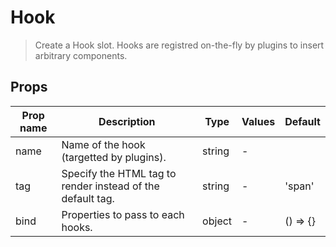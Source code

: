 # Hook

> Create a Hook slot. Hooks are registred on-the-fly by plugins to insert arbitrary components.

## Props

| Prop name | Description                                                | Type   | Values | Default  |
| --------- | ---------------------------------------------------------- | ------ | ------ | -------- |
| name      | Name of the hook (targetted by plugins).                   | string | -      |          |
| tag       | Specify the HTML tag to render instead of the default tag. | string | -      | 'span'   |
| bind      | Properties to pass to each hooks.                          | object | -      | () => {} |
